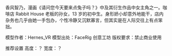 香风智乃，漫画《请问您今天要来点兔子吗？》中及其衍生作品中女主角之一。咖啡店 Rabbit House 老板的孙女，13 岁的初中生。身形娇小却意外地能干，店内杂务也几乎由她一手包办，个性冷静又沉默寡言，但其实是在人际交往上有点笨拙。

模型作者：Hernes_VR
模型出处：FaceRig 创意工坊
版权要求：禁止商业使用

推荐设置
高度：？
宽度：？